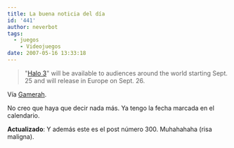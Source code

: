 ```yaml
---
title: La buena noticia del día
id: '441'
author: neverbot
tags:
  - juegos
    - Videojuegos
date: 2007-05-16 13:33:18
---
```


> "[Halo 3](http://en.wikipedia.org/wiki/Halo_3)" will be available to audiences around the world starting Sept. 25 and will release in Europe on Sept. 26.

Vía [Gamerah](http://www.gamerah.com/noticias.php?bias=1916#nav).

No creo que haya que decir nada más. Ya tengo la fecha marcada en el calendario.

**Actualizado**: Y además este es el post número 300. Muhahahaha (risa maligna).